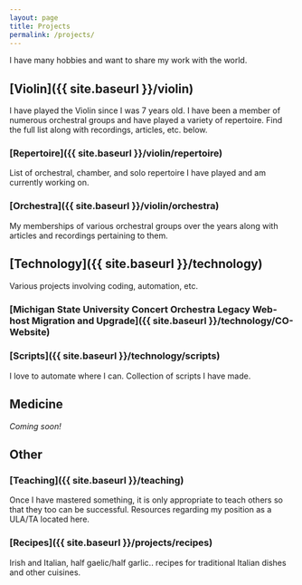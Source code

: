 ```yaml
---
layout: page
title: Projects
permalink: /projects/
---
```


I have many hobbies and want to share my work with the world.


## [Violin]({{ site.baseurl }}/violin)

I have played the Violin since I was 7 years old. I have been a member of numerous orchestral groups and have played a variety of repertoire. Find the full list along with recordings, articles, etc. below.

### [Repertoire]({{ site.baseurl }}/violin/repertoire)

List of orchestral, chamber, and solo repertoire I have played and am currently working on.

### [Orchestra]({{ site.baseurl }}/violin/orchestra)

My memberships of various orchestral groups over the years along with articles and recordings pertaining to them.


## [Technology]({{ site.baseurl }}/technology)

Various projects involving coding, automation, etc.

### [Michigan State University Concert Orchestra Legacy Web-host Migration and Upgrade]({{ site.baseurl }}/technology/CO-Website)

### [Scripts]({{ site.baseurl }}/technology/scripts)

I love to automate where I can. Collection of scripts I have made.


## Medicine

*Coming soon!*


## Other

### [Teaching]({{ site.baseurl }}/teaching)

Once I have mastered something, it is only appropriate to teach others so that they too can be successful. Resources regarding my position as a ULA/TA located here.

### [Recipes]({{ site.baseurl }}/projects/recipes)

Irish and Italian, half gaelic/half garlic.. recipes for traditional Italian dishes and other cuisines.

